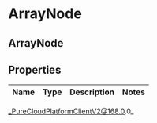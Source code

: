 # ArrayNode

## ArrayNode

## Properties

|Name | Type | Description | Notes|
|------------ | ------------- | ------------- | -------------|



_PureCloudPlatformClientV2@168.0.0_

